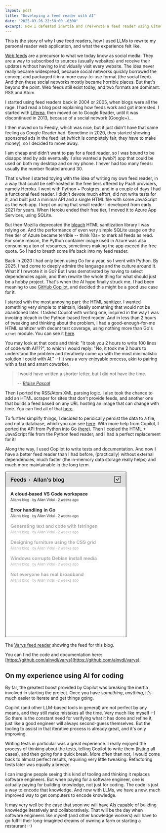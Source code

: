 ```yaml
---
layout: post
title: "Developing a feed reader with AI"
date: "2025-03-26 22:58:00 -0300"
excerpt: How I defeated inertia and (re)wrote a feed reader using GitHub Copilot.
---
```


This is the story of why I use feed readers, how I used LLMs to rewrite my personal reader web application, and what the experience felt like.

[Web feeds](https://en.wikipedia.org/wiki/Web_feed) are a precursor to what we today know as social media. They are a way to subscribed to sources (usually websites) and receive their updates without having to individually visit every website. The idea never really became widespread, because social networks quickly borrowed the concept and packaged it in a more easy-to-use format (the social feed). And then these social networks mostly became horrible places. But that's beyond the point. Web feeds still exist today, and two formats are dominant: RSS and Atom.

I started using feed readers back in 2004 or 2005, when blogs were all the rage. I had read a blog post explaining how feeds work and got interested. I started with [Liferea](https://en.wikipedia.org/wiki/Liferea), then moved on to Google Reader, until it was discontinued in 2013, because of a social network (Google+)...

I then moved on to Feedly, which was nice, but it just didn't have that same feeling as Google Reader had. Sometime in 2020, they started showing sponsored ads in the feed list (which is completely fair, they have to make money), so I decided to move away.

I am cheap and didn't want to pay for a feed reader, so I was bound to be disappointed by ads eventually. I also wanted a (web?) app that could be used on both my desktop and on my phone. I never had too many feeds: usually the number floated around 30.

That's when I started toying with the idea of writing my own feed reader, in a way that could be self-hosted in the free tiers offered by PaaS providers, namely Heroku. I went with Python + Postgres, and in a couple of days I had a functional feed reader. I didn't devote much effort, did not write tests for it, and built just a minimal API and a single HTML file with some JavaScript as the web app. I kept on using that small reader I developed from early 2021 for years. When Heroku ended their free tier, I moved it to Azure App Services, using SQLite.

But then Mozilla deprecated the [bleach](https://github.com/mozilla/bleach) HTML sanitization library I was relying on. And the performance of even very simple SQLite usage on the free tier of Azure became terrible -- think 10s+ to mark all feeds as read. For some reason, the Python container image used in Azure was also consuming a ton of resources, sometimes making the app exceed the free quota. So I had to breath some life back into my feed reader.

Back in 2020 I had only been using Go for a year, so I went with Python. By 2025, I had come to deeply admire the language and the culture around it. What if I rewrote it in Go? But I was demotivated by having to select dependencies again, and then rewrite the whole thing for what should just be a hobby project. That's when the AI hype finally struck me. I had been meaning to use [GitHub Copilot](https://github.com/features/copilot), and decided this might be a good use case for it.

I started with the most annoying part: the HTML sanitizer. I wanted something very simple to maintain, ideally something that would not be abandoned later. I tasked Copilot with writing one, inspired in the way I was invoking bleach in the Python-based feed reader. And in less than 2 hours of tweaking and thinking about the problem, I had a good-enough-for-me HTML sanitizer with decent test coverage, using nothing more than Go's `x/net` module. You can see it [here](https://github.com/alnvdl/varys/blob/main/internal/fetch/sanitize.go).

You may look at that code and think: "It took you 2 hours to write 100 lines of code with AI???", to which I would reply: "No, it took me 2 hours to understand the problem and iteratively come up with the most minimalistic solution I could with AI." :-) It was a very enjoyable process, akin to pairing with a fast and smart coworker.

> I would have written a shorter letter, but I did not have the time.
>
> -- [*Blaise Pascal*](https://en.wikiquote.org/wiki/Blaise_Pascal)

Then I ported the RSS/Atom XML parsing logic. I also took the chance to add an HTML scraper for sites that don't provide feeds, and another one that builds a feed based on any URL hosting an image that can change with time. You can find all of that [here](https://github.com/alnvdl/varys/tree/main/internal/fetch).

To further simplify things, I decided to perioically persist the data to a file, and not a database, which you can see [here](https://github.com/alnvdl/varys/tree/main/internal/list/mem). With more help from Copilot, I ported the API from Python into Go ([here](https://github.com/alnvdl/varys/tree/main/internal/web)). Then I copied the HTML + JavaScript file from the Python feed reader, and I had a perfect replacement for it!

Along the way, I used Copilot to write tests and documentation. And now I have a better feed reader than I had before, (practically) without external dependencies, much faster (the in-memory data storage really helps) and much more maintainable in the long term.

![The Varys feed reader showing the feed for this blog.](/assets/img/varys_screenshot.png)
<p class="caption">
The <a href="https://github.com/alnvdl/varys">Varys feed reader</a> showing the feed for this blog.
</p>

You can find the code and documentation here: [https://github.com/alnvdl/varys](https://github.com/alnvdl/varys).

## On my experience using AI for coding

By far, the greatest boost provided by Copilot was breaking the inertia involved in starting the project. Once you have *something*, *anything*, it's much easier to iterate and get things going.

Copilot (and other LLM-based tools in general) are not perfect by any means, and they still make mistakes all the time. Very much like myself :-) So there is the constant need for verifying what it has done and refine it, just like a good engineer will always second-guess themselves. But the tooling to assist in that iterative process is already great, and it's only improving.

Writing tests in particular was a great experience. I really enjoyed the process of thinking about the tests, telling Copilot to write them (listing all cases), and then going for a quick break. More often than not, I would come back to almost perfect results, requiring very little tweaking. Refactoring tests later was equally a breeze.

I can imagine people seeing this kind of tooling and thinking it replaces software engineers. But when paying for a software engineer, one is actually paying for building knowledge, not just for coding. The code is just a way to encode that knowledge. And now with LLMs, we have a new, much improved way to get computers to encode knowledge.

It may very well be the case that soon we will have AIs capable of building knowledge iteratively and collaboratively. That will be the day when software engineers like myself (and other knowledge workers) will have to go fulfill their long-imagined dreams of owning a farm or starting a restaurant :-)
